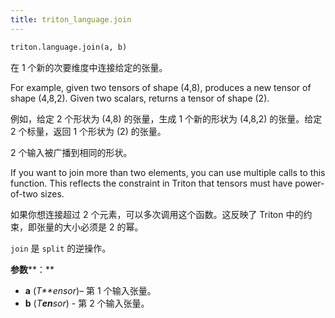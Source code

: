 ```yaml
---
title: triton_language.join
---
```


```python
triton.language.join(a, b)
```

在 1 个新的次要维度中连接给定的张量。


For example, given two tensors of shape (4,8), produces a new tensor of shape (4,8,2). Given two scalars, returns a tensor of shape (2).


例如，给定 2 个形状为 (4,8) 的张量，生成 1 个新的形状为 (4,8,2) 的张量。给定 2 个标量，返回 1 个形状为 (2) 的张量。


2 个输入被广播到相同的形状。


If you want to join more than two elements, you can use multiple calls to this function. This reflects the constraint in Triton that tensors must have power-of-two sizes.


如果你想连接超过 2 个元素，可以多次调用这个函数。这反映了 Triton 中的约束，即张量的大小必须是 2 的幂。


`join` 是 `split` 的逆操作。


**参数****：**

* **a** (*T**ensor*)– 第 1 个输入张量。
* **b** (*T**en**sor*) - 第 2 个输入张量。

